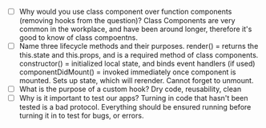 - [ ] Why would you use class component over function components (removing hooks from the question)?
    Class Components are very common in the workplace, and have been around longer, therefore it's good to know of class compoentns. 
- [ ] Name three lifecycle methods and their purposes.
    render() = returns the this.state and this.props, and is a required method of class components.
    constructor() = initialized local state, and binds event handlers (if used)
    componentDidMount() = invoked immediately once component is mounted. Sets up state, which will rerender.  Cannot forget to unmount. 
- [ ] What is the purpose of a custom hook?
    Dry code, reusability, clean
- [ ] Why is it important to test our apps?
    Turning in code that hasn't been tested is a bad protocol.  Everything should be ensured running before turning it in to test for bugs, or errors. 
